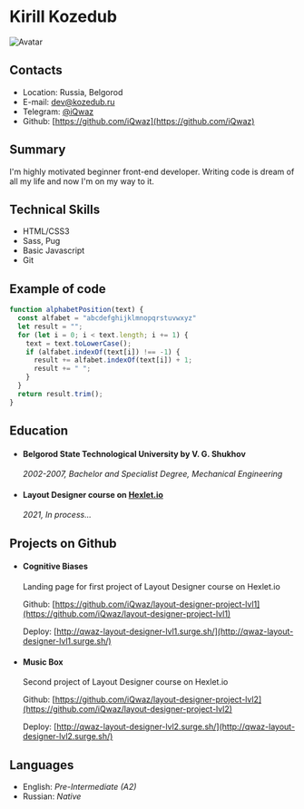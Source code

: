 # Kirill Kozedub

![Avatar](https://avatars.githubusercontent.com/u/48980893?s=400&u=9e1d393cdca0204dbd625baba140aa81e4b49c53&v=4)

## Contacts

- Location: Russia, Belgorod
- E-mail: dev@kozedub.ru
- Telegram: [@iQwaz](https://t.me/iQwaz)
- Github: [https://github.com/iQwaz](https://github.com/iQwaz)

## Summary
I'm highly motivated beginner front-end developer. Writing code is dream of all my life and now I'm on my way to it.

## Technical Skills
- HTML/CSS3
- Sass, Pug
- Basic Javascript
- Git

## Example of code
```javascript
function alphabetPosition(text) {
  const alfabet = "abcdefghijklmnopqrstuvwxyz"
  let result = "";
  for (let i = 0; i < text.length; i += 1) {
    text = text.toLowerCase();
    if (alfabet.indexOf(text[i]) !== -1) {
      result += alfabet.indexOf(text[i]) + 1;
      result += " ";
    }
  }
  return result.trim();
}
```

## Education

- #### Belgorod State Technological University by V. G. Shukhov
  _2002-2007, Bachelor and Specialist Degree, Mechanical Engineering_

- #### Layout Designer course on [Hexlet.io](https://hexlet.io)
  _2021, In process..._

## Projects on Github

- #### Cognitive Biases

  Landing page for first project of Layout Designer course on Hexlet.io

  Github: [https://github.com/iQwaz/layout-designer-project-lvl1](https://github.com/iQwaz/layout-designer-project-lvl1)

  Deploy: [http://qwaz-layout-designer-lvl1.surge.sh/](http://qwaz-layout-designer-lvl1.surge.sh/)

- #### Music Box

  Second project of Layout Designer course on Hexlet.io

  Github: [https://github.com/iQwaz/layout-designer-project-lvl2](https://github.com/iQwaz/layout-designer-project-lvl2)

  Deploy: [http://qwaz-layout-designer-lvl2.surge.sh/](http://qwaz-layout-designer-lvl2.surge.sh/)

## Languages
- English: _Pre-Intermediate (A2)_
- Russian: _Native_